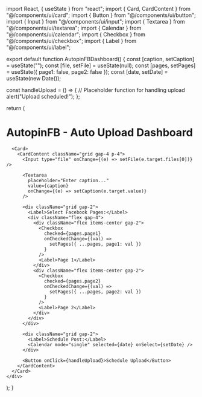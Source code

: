 import React, { useState } from "react";
import { Card, CardContent } from "@/components/ui/card";
import { Button } from "@/components/ui/button";
import { Input } from "@/components/ui/input";
import { Textarea } from "@/components/ui/textarea";
import { Calendar } from "@/components/ui/calendar";
import { Checkbox } from "@/components/ui/checkbox";
import { Label } from "@/components/ui/label";

export default function AutopinFBDashboard() {
  const [caption, setCaption] = useState("");
  const [file, setFile] = useState(null);
  const [pages, setPages] = useState({ page1: false, page2: false });
  const [date, setDate] = useState(new Date());

  const handleUpload = () => {
    // Placeholder function for handling upload
    alert("Upload scheduled!");
  };

  return (
    <div className="p-4 grid gap-4 max-w-xl mx-auto">
      <h1 className="text-2xl font-bold">AutopinFB - Auto Upload Dashboard</h1>

      <Card>
        <CardContent className="grid gap-4 p-4">
          <Input type="file" onChange={(e) => setFile(e.target.files[0])} />

          <Textarea
            placeholder="Enter caption..."
            value={caption}
            onChange={(e) => setCaption(e.target.value)}
          />

          <div className="grid gap-2">
            <Label>Select Facebook Pages:</Label>
            <div className="flex gap-4">
              <div className="flex items-center gap-2">
                <Checkbox
                  checked={pages.page1}
                  onCheckedChange={(val) =>
                    setPages({ ...pages, page1: val })
                  }
                />
                <Label>Page 1</Label>
              </div>
              <div className="flex items-center gap-2">
                <Checkbox
                  checked={pages.page2}
                  onCheckedChange={(val) =>
                    setPages({ ...pages, page2: val })
                  }
                />
                <Label>Page 2</Label>
              </div>
            </div>
          </div>

          <div className="grid gap-2">
            <Label>Schedule Post:</Label>
            <Calendar mode="single" selected={date} onSelect={setDate} />
          </div>

          <Button onClick={handleUpload}>Schedule Upload</Button>
        </CardContent>
      </Card>
    </div>
  );
}

